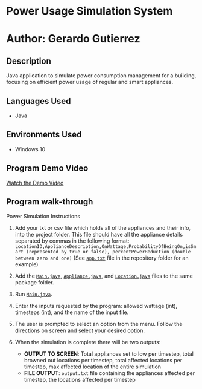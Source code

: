 # Power Usage Simulation System
# Author: Gerardo Gutierrez
## Description
Java application to simulate power consumption management for a building, focusing on
efficient power usage of regular and smart appliances.

## Languages Used
* Java

## Environments Used
* Windows 10

## Program Demo Video 
[Watch the Demo Video](https://drive.google.com/file/d/1RZUKfcGY8W9dAnGwr_rlSNE0LSfzqIqd/view?usp=sharing)

## Program walk-through
Power Simulation Instructions

1. Add your txt or csv file which holds all of the appliances and their info, into the project folder. This file should have all the appliance details separated by commas in the following format:
   `LocationID,ApplianceDescription,OnWattage,ProbabilityOfBeingOn,isSmart (represented by true or false), percentPowerReduction (double between zero and one)`
   (See [`app.txt`](app.txt) file in the repository folder for an example)

2. Add the [`Main.java`](powerGridSimulation/Main.java), [`Appliance.java`](powerGridSimulation/Appliance.java), and [`Location.java`](powerGridSimulation/Location.java) files to the same package folder.

3. Run [`Main.java`](powerGridSimulation/Main.java).

4. Enter the inputs requested by the program: allowed wattage (int), timesteps (int), and the name of the input file.

5. The user is prompted to select an option from the menu. Follow the directions on screen and select your desired option.

6. When the simulation is complete there will be two outputs:
   - **OUTPUT TO SCREEN**: Total appliances set to low per timestep, total browned out locations per timestep, total affected locations per timestep, max affected location of the entire simulation
   - **FILE OUTPUT**: `output.txt` file containing the appliances affected per timestep, the locations affected per timestep
